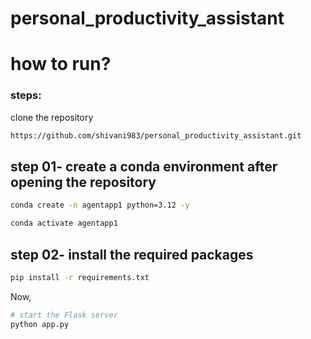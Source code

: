 # personal_productivity_assistant

# how to run?
### steps:

clone the repository

```bash
https://github.com/shivani983/personal_productivity_assistant.git
```
## step 01- create a conda environment after opening the repository

```bash
conda create -n agentapp1 python=3.12 -y
```
```bash
conda activate agentapp1
```

## step 02- install the required packages

```bash
pip install -r requirements.txt
```

Now,
```bash
# start the Flask server
python app.py
```
